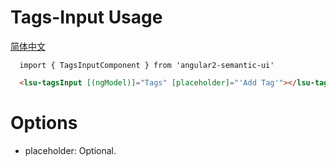 # Tags-Input Usage
<a href="https://github.com/lon-yang/angular2-semantic-ui/blob/master/components/tags-input/README_CN.md">简体中文</a>

```typesctript
  import { TagsInputComponent } from 'angular2-semantic-ui'
```
```html
  <lsu-tagsInput [(ngModel)]="Tags" [placeholder]="'Add Tag'"></lsu-tagsInput>
```

# Options
- placeholder: Optional.
